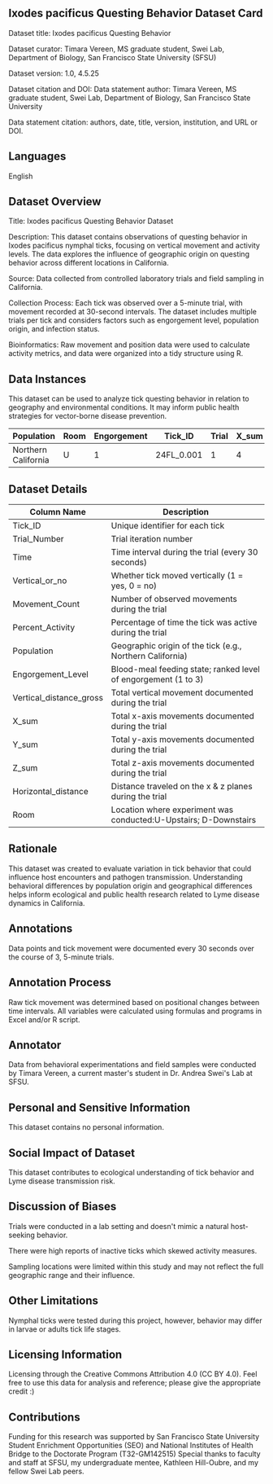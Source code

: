 ## Ixodes pacificus Questing Behavior Dataset Card

Dataset title: Ixodes pacificus Questing Behavior

Dataset curator: Timara Vereen, MS graduate student, Swei Lab, Department of Biology, San Francisco State University (SFSU)

Dataset version: 1.0, 4.5.25

Dataset citation and DOI: Data statement author: Timara Vereen, MS graduate student, Swei Lab, Department of Biology, San Francisco State University

Data statement citation: authors, date, title, version, institution, and URL or DOI.

## Languages

English

## Dataset Overview

Title: Ixodes pacificus Questing Behavior Dataset

Description: This dataset contains observations of questing behavior in Ixodes pacificus nymphal ticks, focusing on vertical movement and activity levels. The data explores the influence of geographic origin on questing behavior across different locations in California.

Source: Data collected from controlled laboratory trials and field sampling in California.

Collection Process: Each tick was observed over a 5-minute trial, with movement recorded at 30-second intervals. The dataset includes multiple trials per tick and considers factors such as engorgement level, population origin, and infection status.

Bioinformatics: Raw movement and position data were used to calculate activity metrics, and data were organized into a tidy structure using R.

## Data Instances

This dataset can be used to analyze tick questing behavior in relation to geography and environmental conditions. It may inform public health strategies for vector-borne disease prevention.
                  
| Population          | Room | Engorgement | Tick_ID     | Trial | X_sum | Y_sum | Z_sum | horizontal_dist | vertical_gross_dist | max_vert | total_dist | movement_count | percent_activity | vertical_or_no |
|---------------------|------|-------------|-------------|-------|--------|--------|--------|------------------|----------------------|----------|-------------|-----------------|------------------|----------------|
| Northern California | U    | 1           | 24FL_0.001  | 1     | 4      | 2      | 0      | 2.000000         | 0.0000               | 0        | 2.00000     | 2               | 18.181818        | 0              |


## Dataset Details
| Column Name               | Description                                                     |
|---------------------------|---------------------------------------------------------------  |
| Tick_ID                   | Unique identifier for each tick                                 |
| Trial_Number              | Trial iteration number                                          |
| Time                      | Time interval during the trial (every 30 seconds)               |
| Vertical_or_no            | Whether tick moved vertically (1 = yes, 0 = no)                 |
| Movement_Count            | Number of observed movements during the trial                   |
| Percent_Activity          | Percentage of time the tick was active during the trial         |
| Population                | Geographic origin of the tick (e.g., Northern California)       |
| Engorgement_Level         | Blood-meal feeding state; ranked level of engorgement (1 to 3)  |
| Vertical_distance_gross   | Total vertical movement documented during the trial             |
| X_sum                     | Total x-axis movements documented during the trial              |
| Y_sum                     | Total y-axis movements documented during the trial              |
| Z_sum                     | Total z-axis movements documented during the trial              |
| Horizontal_distance       | Distance traveled on the x & z planes during the trial          |
| Room                      | Location where experiment was conducted:U-Upstairs; D-Downstairs| 
## Rationale

This dataset was created to evaluate variation in tick behavior that could influence host encounters and pathogen transmission. Understanding behavioral differences by population origin and geographical differences helps inform ecological and public health research related to Lyme disease dynamics in California.

## Annotations

Data points and tick movement were documented every 30 seconds over the course of 3, 5-minute trials.

## Annotation Process

Raw tick movement was determined based on positional changes between time intervals.
All variables were calculated using formulas and programs in Excel and/or R script.

## Annotator

Data from behavioral experimentations and field samples were conducted by Timara Vereen, a current master's student in Dr. Andrea Swei's Lab at SFSU.

## Personal and Sensitive Information

This dataset contains no personal information.

## Social Impact of Dataset

This dataset contributes to ecological understanding of tick behavior and Lyme disease transmission risk.

## Discussion of Biases

Trials were conducted in a lab setting and doesn't mimic a natural host-seeking behavior.

There were high reports of inactive ticks which skewed activity measures.

Sampling locations were limited within this study and may not reflect the full geographic range and their influence.

## Other Limitations

Nymphal ticks were tested during this project, however, behavior may differ in larvae or adults tick life stages.


## Licensing Information
Licensing through the Creative Commons Attribution 4.0 (CC BY 4.0). Feel free to use this data for analysis and reference; please give the appropriate credit :)

## Contributions

Funding for this research was supported by San Francisco State University Student Enrichment Opportunities (SEO) and National Institutes of Health Bridge to the Doctorate Program (T32-GM142515)  Special thanks to faculty and staff at SFSU, my undergraduate mentee, Kathleen Hill-Oubre, and my fellow Swei Lab peers.

